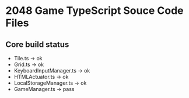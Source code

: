 # 2048 Game TypeScript Souce Code Files

## Core build status
* Tile.ts -> ok
* Grid.ts -> ok
* KeyboardInputManager.ts -> ok
* HTMLActuator.ts -> ok
* LocalStorageManager.ts -> ok
* GameManager.ts -> pass
